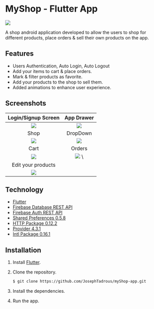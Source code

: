 # MyShop - Flutter App

![](https://img.shields.io/github/repo-size/JosephTadrous/myShop-app)

A shop android application developed to allow the users to shop for different products, place orders & sell their own products on the app.

## Features

  - Users Authentication, Auto Login, Auto Logout
  - Add your items to cart & place orders.
  - Mark & filter products as favorite.
  - Add your products to the shop to sell them.
  - Added animations to enhance user experience.
## Screenshots
Login/Signup Screen          |  App Drawer
:-------------------------:|:-------------------------:
![](https://i.imgur.com/qVP0mAy.jpg)|  ![](https://i.imgur.com/erlzdL1.jpg) |
Shop | DropDown
![](https://i.imgur.com/bE0CpVB.jpg)  |    ![](https://i.imgur.com/t88Ylb7.jpg)        | 
Cart |  Orders 
![](https://i.imgur.com/WBmB7Iz.jpg) | ![](https://i.imgur.com/ArdKAus.jpg) \
Edit your products | 
![](https://i.imgur.com/Y1BPl6F.jpg) |




## Technology


- [Flutter](https://flutter.dev/)
- [Firebase Database REST API](https://firebase.google.com/docs/reference/rest/database)
- [Firebase Auth REST API](https://firebase.google.com/docs/reference/rest/auth)
- [Shared Preferences 0.5.8](https://pub.dev/packages/shared_preferences)
- [HTTP Package 0.12.2](https://pub.dev/packages/http)
- [Provider 4.3.1](https://pub.dev/packages/provider)
- [Intl Package 0.16.1](https://pub.dev/packages/intl)


## Installation

1. Install [Flutter](https://flutter.dev/docs/get-started/install).
2. Clone the repository.

    ```bash
    $ git clone https://github.com/JosephTadrous/myShop-app.git
    ```
2. Install the dependencies.
3. Run the app.







